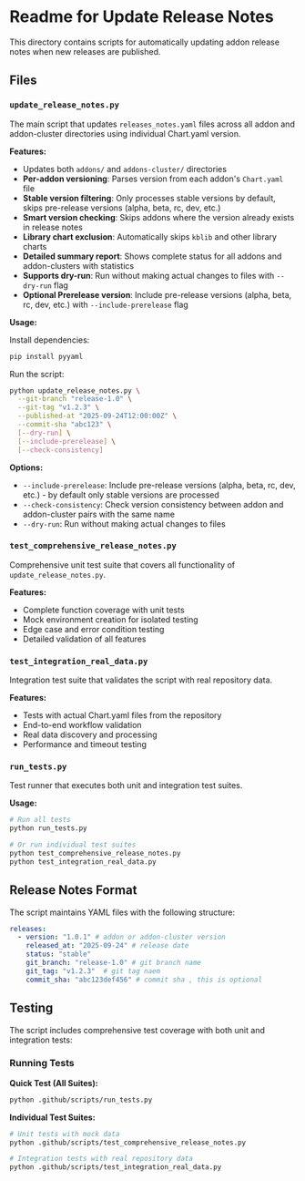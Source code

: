 # Readme for Update Release Notes

This directory contains scripts for automatically updating addon release notes when new releases are published.

## Files

### `update_release_notes.py`
The main script that updates `releases_notes.yaml` files across all addon and addon-cluster directories using individual Chart.yaml version.

**Features:**
- Updates both `addons/` and `addons-cluster/` directories
- **Per-addon versioning**: Parses version from each addon's `Chart.yaml` file
- **Stable version filtering**: Only processes stable versions by default, skips pre-release versions (alpha, beta, rc, dev, etc.)
- **Smart version checking**: Skips addons where the version already exists in release notes
- **Library chart exclusion**: Automatically skips `kblib` and other library charts
- **Detailed summary report**: Shows complete status for all addons and addon-clusters with statistics
- **Supports dry-run**: Run without making actual changes to files with `--dry-run` flag
- **Optional Prerelease version**: Include pre-release versions (alpha, beta, rc, dev, etc.) with `--include-prerelease` flag

**Usage:**

Install dependencies:
```bash
pip install pyyaml
```

Run the script:
```bash
python update_release_notes.py \
  --git-branch "release-1.0" \
  --git-tag "v1.2.3" \
  --published-at "2025-09-24T12:00:00Z" \
  --commit-sha "abc123" \
  [--dry-run] \
  [--include-prerelease] \
  [--check-consistency]
```

**Options:**
- `--include-prerelease`: Include pre-release versions (alpha, beta, rc, dev, etc.) - by default only stable versions are processed
- `--check-consistency`: Check version consistency between addon and addon-cluster pairs with the same name
- `--dry-run`: Run without making actual changes to files

### `test_comprehensive_release_notes.py`
Comprehensive unit test suite that covers all functionality of `update_release_notes.py`.

**Features:**
- Complete function coverage with unit tests
- Mock environment creation for isolated testing
- Edge case and error condition testing
- Detailed validation of all features

### `test_integration_real_data.py`
Integration test suite that validates the script with real repository data.

**Features:**
- Tests with actual Chart.yaml files from the repository
- End-to-end workflow validation
- Real data discovery and processing
- Performance and timeout testing

### `run_tests.py`
Test runner that executes both unit and integration test suites.

**Usage:**
```bash
# Run all tests
python run_tests.py

# Or run individual test suites
python test_comprehensive_release_notes.py
python test_integration_real_data.py
```

## Release Notes Format

The script maintains YAML files with the following structure:

```yaml
releases:
  - version: "1.0.1" # addon or addon-cluster version
    released_at: "2025-09-24" # release date
    status: "stable"
    git_branch: "release-1.0" # git branch name
    git_tag: "v1.2.3"  # git tag naem
    commit_sha: "abc123def456" # commit sha , this is optional
```

## Testing

The script includes comprehensive test coverage with both unit and integration tests:

### Running Tests

**Quick Test (All Suites):**
```bash
python .github/scripts/run_tests.py
```

**Individual Test Suites:**
```bash
# Unit tests with mock data
python .github/scripts/test_comprehensive_release_notes.py

# Integration tests with real repository data
python .github/scripts/test_integration_real_data.py
```

